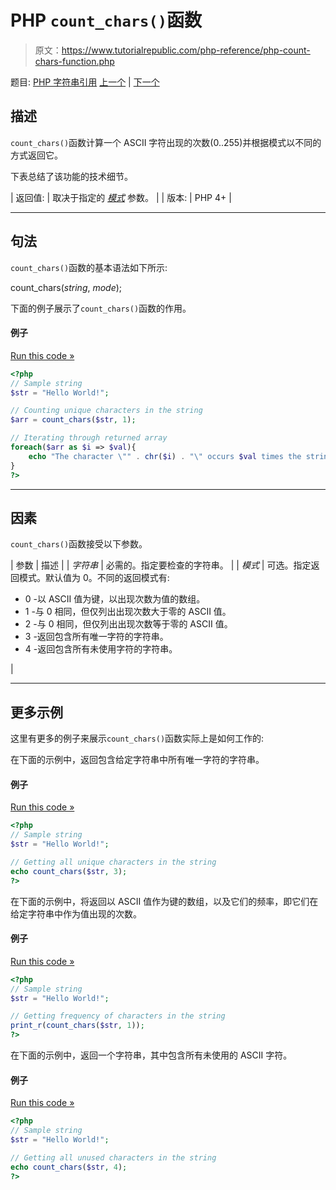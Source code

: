 # PHP `count_chars()`函数

> 原文：<https://www.tutorialrepublic.com/php-reference/php-count-chars-function.php>

题目: [PHP 字符串引用](php-string-functions.php) [上一个](php-convert-uuencode-function.php) | [下一个](php-crc32-function.php)

## 描述

`count_chars()`函数计算一个 ASCII 字符出现的次数(0..255)并根据模式以不同的方式返回它。

下表总结了该功能的技术细节。

| 返回值: | 取决于指定的 [*模式*](#mode) 参数。 |
| 版本: | PHP 4+ |

* * *

## 句法

`count_chars()`函数的基本语法如下所示:

count_chars(*string*, *mode*);

下面的例子展示了`count_chars()`函数的作用。

#### 例子

[Run this code »](../codelab.php?topic=php&file=get-information-about-characters-used-in-a-string "Run this code to view the output")

```php
<?php
// Sample string
$str = "Hello World!";

// Counting unique characters in the string
$arr = count_chars($str, 1);

// Iterating through returned array
foreach($arr as $i => $val){
    echo "The character \"" . chr($i) . "\" occurs $val times the string.\n";
}
?>
```

* * *

## 因素

`count_chars()`函数接受以下参数。

| 参数 | 描述 |
| *字符串* | 必需的。指定要检查的字符串。 |
| *模式* | 可选。指定返回模式。默认值为 0。不同的返回模式有:

*   0 -以 ASCII 值为键，以出现次数为值的数组。
*   1 -与 0 相同，但仅列出出现次数大于零的 ASCII 值。
*   2 -与 0 相同，但仅列出出现次数等于零的 ASCII 值。
*   3 -返回包含所有唯一字符的字符串。
*   4 -返回包含所有未使用字符的字符串。

 |

* * *

## 更多示例

这里有更多的例子来展示`count_chars()`函数实际上是如何工作的:

在下面的示例中，返回包含给定字符串中所有唯一字符的字符串。

#### 例子

[Run this code »](../codelab.php?topic=php&file=get-all-the-unique-characters-in-a-string "Run this code to view the output")

```php
<?php
// Sample string
$str = "Hello World!";

// Getting all unique characters in the string
echo count_chars($str, 3);
?>
```

在下面的示例中，将返回以 ASCII 值作为键的数组，以及它们的频率，即它们在给定字符串中作为值出现的次数。

#### 例子

[Run this code »](../codelab.php?topic=php&file=find-the-frequency-of-characters-in-a-string "Run this code to view the output")

```php
<?php
// Sample string
$str = "Hello World!";

// Getting frequency of characters in the string
print_r(count_chars($str, 1));
?>
```

在下面的示例中，返回一个字符串，其中包含所有未使用的 ASCII 字符。

#### 例子

[Run this code »](../codelab.php?topic=php&file=find-all-unused-ascii-characters-in-a-string "Run this code to view the output")

```php
<?php
// Sample string
$str = "Hello World!";

// Getting all unused characters in the string
echo count_chars($str, 4);
?>
```